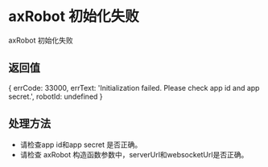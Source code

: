 # axRobot 初始化失败

axRobot 初始化失败


## 返回值
{ errCode: 33000, errText: 'Initialization failed. Please check app id and app secret.', robotId: undefined }

## 处理方法
- 请检查app id和app secret 是否正确。
- 请检查 axRobot 构造函数参数中，serverUrl和websocketUrl是否正确。